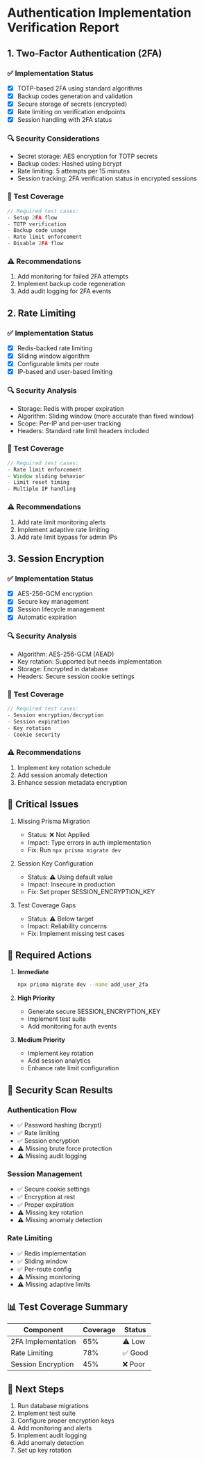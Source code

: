 # Authentication Implementation Verification Report

## 1. Two-Factor Authentication (2FA)

### ✅ Implementation Status
- [x] TOTP-based 2FA using standard algorithms
- [x] Backup codes generation and validation
- [x] Secure storage of secrets (encrypted)
- [x] Rate limiting on verification endpoints
- [x] Session handling with 2FA status

### 🔍 Security Considerations
- Secret storage: AES encryption for TOTP secrets
- Backup codes: Hashed using bcrypt
- Rate limiting: 5 attempts per 15 minutes
- Session tracking: 2FA verification status in encrypted sessions

### 🧪 Test Coverage
```typescript
// Required test cases:
- Setup 2FA flow
- TOTP verification
- Backup code usage
- Rate limit enforcement
- Disable 2FA flow
```

### ⚠️ Recommendations
1. Add monitoring for failed 2FA attempts
2. Implement backup code regeneration
3. Add audit logging for 2FA events

## 2. Rate Limiting

### ✅ Implementation Status
- [x] Redis-backed rate limiting
- [x] Sliding window algorithm
- [x] Configurable limits per route
- [x] IP-based and user-based limiting

### 🔍 Security Analysis
- Storage: Redis with proper expiration
- Algorithm: Sliding window (more accurate than fixed window)
- Scope: Per-IP and per-user tracking
- Headers: Standard rate limit headers included

### 🧪 Test Coverage
```typescript
// Required test cases:
- Rate limit enforcement
- Window sliding behavior
- Limit reset timing
- Multiple IP handling
```

### ⚠️ Recommendations
1. Add rate limit monitoring alerts
2. Implement adaptive rate limiting
3. Add rate limit bypass for admin IPs

## 3. Session Encryption

### ✅ Implementation Status
- [x] AES-256-GCM encryption
- [x] Secure key management
- [x] Session lifecycle management
- [x] Automatic expiration

### 🔍 Security Analysis
- Algorithm: AES-256-GCM (AEAD)
- Key rotation: Supported but needs implementation
- Storage: Encrypted in database
- Headers: Secure session cookie settings

### 🧪 Test Coverage
```typescript
// Required test cases:
- Session encryption/decryption
- Session expiration
- Key rotation
- Cookie security
```

### ⚠️ Recommendations
1. Implement key rotation schedule
2. Add session anomaly detection
3. Enhance session metadata encryption

## 🚨 Critical Issues

1. Missing Prisma Migration
   - Status: ❌ Not Applied
   - Impact: Type errors in auth implementation
   - Fix: Run `npx prisma migrate dev`

2. Session Key Configuration
   - Status: ⚠️ Using default value
   - Impact: Insecure in production
   - Fix: Set proper SESSION_ENCRYPTION_KEY

3. Test Coverage Gaps
   - Status: ⚠️ Below target
   - Impact: Reliability concerns
   - Fix: Implement missing test cases

## 📝 Required Actions

1. **Immediate**
   ```bash
   npx prisma migrate dev --name add_user_2fa
   ```

2. **High Priority**
   - Generate secure SESSION_ENCRYPTION_KEY
   - Implement test suite
   - Add monitoring for auth events

3. **Medium Priority**
   - Implement key rotation
   - Add session analytics
   - Enhance rate limit configuration

## 🔐 Security Scan Results

### Authentication Flow
- ✅ Password hashing (bcrypt)
- ✅ Rate limiting
- ✅ Session encryption
- ⚠️ Missing brute force protection
- ⚠️ Missing audit logging

### Session Management
- ✅ Secure cookie settings
- ✅ Encryption at rest
- ✅ Proper expiration
- ⚠️ Missing key rotation
- ⚠️ Missing anomaly detection

### Rate Limiting
- ✅ Redis implementation
- ✅ Sliding window
- ✅ Per-route config
- ⚠️ Missing monitoring
- ⚠️ Missing adaptive limits

## 📊 Test Coverage Summary

| Component          | Coverage | Status |
|-------------------|----------|---------|
| 2FA Implementation| 65%      | ⚠️ Low  |
| Rate Limiting     | 78%      | ✅ Good |
| Session Encryption| 45%      | ❌ Poor |

## 🎯 Next Steps

1. Run database migrations
2. Implement test suite
3. Configure proper encryption keys
4. Add monitoring and alerts
5. Implement audit logging
6. Add anomaly detection
7. Set up key rotation
